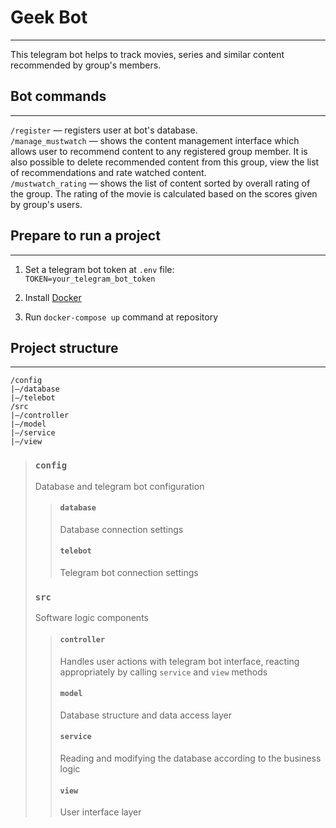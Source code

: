 # Geek Bot

___
This telegram bot helps to track movies, series and
similar content recommended by group's members.

## Bot commands

___
`/register` — registers user at bot's database. <br/>
`/manage_mustwatch` — shows the content management
interface which allows user to recommend content to any registered
group member. It is also possible to delete recommended content from
this group, view the list of recommendations and rate watched
content.<br/>
`/mustwatch_rating` — shows the list of content sorted
by overall rating of the group. The rating of the movie is calculated
based on the scores given by group's users.

## Prepare to run a project

___

1. Set a telegram bot token at `.env` file:<br/>
   `TOKEN=your_telegram_bot_token`<br/>
2. Install
   [Docker](https://www.docker.com/)<br/>

3. Run `docker-compose up` command at repository

## Project structure

___

```
/config
|—/database
|—/telebot
/src
|—/controller
|—/model
|—/service
|—/view
```

> ### `config`
> Database and telegram bot configuration
>> #### `database`
>>Database connection settings
>> #### `telebot`
>> Telegram bot connection settings
> ### `src`
> Software logic components
>> #### `controller`
>> Handles user actions with telegram bot interface,
> > reacting appropriately by calling `service` and
> > `view` methods
>> #### `model`
>> Database structure and data access layer
>> #### `service`
>> Reading and modifying the database according to the
> > business logic
>> #### `view`
>> User interface layer